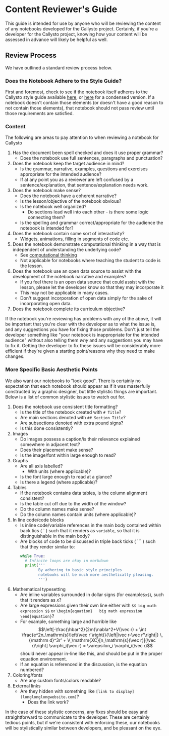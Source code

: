 # Content Reviewer's Guide

This guide is intended for use by anyone who will be reviewing the content of any notebooks developed for the Callysto project. Certainly, if you're a developer for the Callysto project, knowing how your content will be assessed in advance will likely be helpful as well.



## Review Process
We have outlined a standard review process below.

### Does the Notebook Adhere to the Style Guide?
First and foremost, check to see if the notebook itself adheres to the Callysto style guide available [here](notebook-format.md), or [here](notebook-template.md) for a condensed version. If a notebook doesn't contain those elements (or doesn't have a good reason to not contain those elements), that notebook should not pass review until those requirements are satisfied.


### Content
The following are areas to pay attention to when reviewing a notebook for Callysto
1. Has the document been spell checked and does it use proper grammar?
    - Does the notebook use full sentences, paragraphs and punctuation?  
1. Does the notebook keep the target audience in mind?
   - Is the grammar, narrative, examples, questions and exercises appropriate for the intended audience?
   - If at any point you as a reviewer are left confused by a sentence/explanation, that sentence/explanation needs work.
1. Does the notebook make sense?
   - Does the notebook have a coherent narrative?
   - Is the lesson/objective of the notebook obvious?
   - Is the notebook well organized?
      - Do sections lead well into each other - is there some logic connecting them?
   - Is the spelling and grammar correct/appropriate for the audience the notebook is intended for?
1. Does the notebook contain some sort of interactivity?
   - Widgets, animations, filling in segments of code etc.
1. Does the notebook demonstrate computational thinking in a way that is independent of understanding the underlying code?
   - See [computational thinking](computational_thinking.md)
   - Not applicable for notebooks where teaching the student to code is the lesson.
1. Does the notebook use an open data source to assist with the development of the notebook narrative and examples?
   - If you feel there is an open data source that could assist with the lesson, please let the developer know so that they may incorporate it
   - This may not be applicable in many cases.
   - Don't suggest incorporation of open data simply for the sake of incorporating open data.
6. Does the notebook complete its curriculum objective?


If the notebook you're reviewing has problems with any of the above, it will be important that you're clear with the developer as to what the issue is, and any suggestions you have for fixing those problems. Don't just tell the developer something like "your notebook is inappropriate for the intended audience" without also telling them _why_ and any suggestions you may have to fix it. Getting the developer to fix these issues will be considerably more efficient if they're given a starting point/reasons why they need to make changes.


### More Specific Basic Aesthetic Points
We also want our notebooks to "look good". There is certainly no expectation that each notebook should appear as if it was masterfully constructed by a graphic designer, but little stylistic things are important. Below is a list of common stylistic issues to watch out for.

1. Does the notebook use consistent title formatting?
   - Is the title of the notebook created with `# Title`?
   - Are main sections denoted with `## Section Title`?
   - Are subsections denoted with extra pound signs?
   - Is this done consistently?
1. Images
    - Do images possess a caption/is their relevance explained somewhere in adjacent text?
    - Does their placement make sense?
    - Is the image/font within large enough to read?
1. Graphs
    - Are all axis labelled?
      - With units (where applicable)?
    - Is the font large enough to read at a glance?
    - Is there a legend (where applicable)?
1. Tables
    - If the notebook contains data tables, is the column alignment consistent?
    - Is the table cut off due to the width of the window?
    - Do the column names make sense?
    - Do the column names contain units (where applicable)?
1. In line code/code blocks
    - Is inline code/variable references in the main body contained within back tics ( \` ) such that it renders as `variable`, so that it is distinguishable in the main body?
    - Are blocks of code to be discussed in triple back ticks ( \`\`\` ) such that they render similar to:
      ```python
      while True:
        # Infinite loops are okay in markdown
        print('''
              By adhering to basic style principles
              notebooks will be much more aesthetically pleasing.
              ''')
      ```
1. Mathematical typesetting
    - Are inline variables surrounded in dollar signs (for example`$x$`), such that it renders as $x$?
    - Are large expressions given their own line either with `$$ big math expression $$` or
     `\begin{equation}  
     big math expression
     \end{equation}`?
     - For example, something large and horrible like $$\left[-\frac{\hbar^2}{2m}\nabla^2+V(\vec r) + \int \frac{e^2n_\mathrm{s}\left(\vec r'\right)}{\left|\vec r-\vec r'\right|} \,{\mathrm d}^3r' + V_\mathrm{XC}[n_\mathrm{s}(\vec r)](\vec r)\right] \varphi_i(\vec r) = \varepsilon_i \varphi_i(\vec r)$$ should never appear in-line like this, and should be put in the proper equation environment.
     - If an equation is referenced in the discussion, is the equation numbered?
1. Coloring/fonts
    - Are any custom fonts/colors readable?
1. External links
    - Are they hidden with something like `[link to display](longlonglongwebsite.com)`?
         - Does the link work?

In the case of these stylistic concerns, any fixes should be easy and straightforward to communicate to the developer. These are certainly tedious points, but if we're consistent with enforcing these, our notebooks will be stylistically similar between developers, and be pleasant on the eye.
